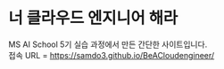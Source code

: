 # 너 클라우드 엔지니어 해라
MS AI School 5기 실습 과정에서 만든 간단한 사이트입니다.   
접속 URL = https://samdo3.github.io/BeACloudengineer/
